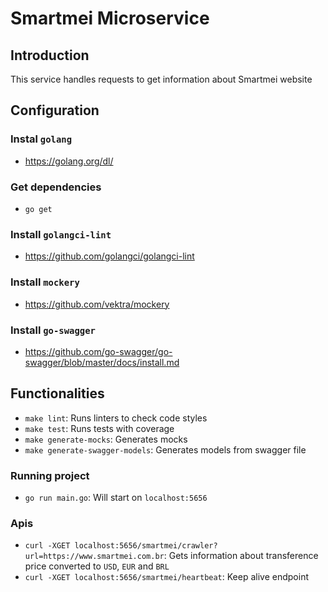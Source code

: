 # Smartmei Microservice

## Introduction

This service handles requests to get information about Smartmei website



## Configuration

### Instal `golang`

- https://golang.org/dl/

### Get dependencies

- `go get`

### Install `golangci-lint`

- https://github.com/golangci/golangci-lint

### Install `mockery`

- https://github.com/vektra/mockery

### Install `go-swagger`

- https://github.com/go-swagger/go-swagger/blob/master/docs/install.md

## Functionalities

- `make lint`: Runs linters to check code styles
- `make test`: Runs tests with coverage
- `make generate-mocks`: Generates mocks
- `make generate-swagger-models`: Generates models from swagger file

### Running project

- `go run main.go`: Will start on `localhost:5656`

### Apis

- `curl -XGET localhost:5656/smartmei/crawler?url=https://www.smartmei.com.br`: Gets information about transference price converted to `USD`, `EUR` and `BRL`
- `curl -XGET localhost:5656/smartmei/heartbeat`: Keep alive endpoint
